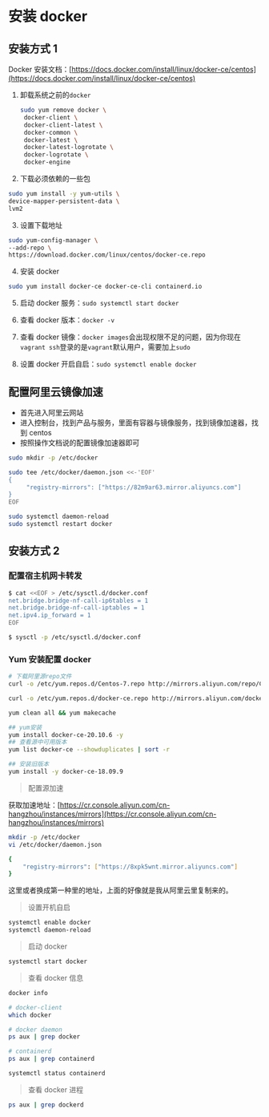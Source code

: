 # 安装 docker

## 安装方式 1

Docker 安装文档：[https://docs.docker.com/install/linux/docker-ce/centos](https://docs.docker.com/install/linux/docker-ce/centos)

1. 卸载系统之前的`docker`

    ```bash
    sudo yum remove docker \
     docker-client \
     docker-client-latest \
     docker-common \
     docker-latest \
     docker-latest-logrotate \
     docker-logrotate \
     docker-engine
    ```

2. 下载必须依赖的一些包

```bash
sudo yum install -y yum-utils \
device-mapper-persistent-data \
lvm2
```

3. 设置下载地址

```bash
sudo yum-config-manager \
--add-repo \
https://download.docker.com/linux/centos/docker-ce.repo
```

4. 安装 docker

```bash
sudo yum install docker-ce docker-ce-cli containerd.io
```

5. 启动 docker 服务：`sudo systemctl start docker`

6. 查看 docker 版本：`docker -v`

7. 查看 docker 镜像：`docker images`会出现权限不足的问题，因为你现在`vagrant ssh`登录的是`vagrant`默认用户，需要加上`sudo`

8. 设置 docker 开启自启：`sudo systemctl enable docker`

## 配置阿里云镜像加速

-   首先进入阿里云网站
-   进入控制台，找到产品与服务，里面有容器与镜像服务，找到镜像加速器，找到 centos
-   按照操作文档说的配置镜像加速器即可

```bash
sudo mkdir -p /etc/docker

sudo tee /etc/docker/daemon.json <<-'EOF'
{
     "registry-mirrors": ["https://82m9ar63.mirror.aliyuncs.com"]
}
EOF

sudo systemctl daemon-reload
sudo systemctl restart docker
```

## 安装方式 2

### 配置宿主机网卡转发

```bash
$ cat <<EOF > /etc/sysctl.d/docker.conf
net.bridge.bridge-nf-call-ip6tables = 1
net.bridge.bridge-nf-call-iptables = 1
net.ipv4.ip_forward = 1
EOF

$ sysctl -p /etc/sysctl.d/docker.conf
```

### Yum 安装配置 docker

```bash
# 下载阿里源repo文件
curl -o /etc/yum.repos.d/Centos-7.repo http://mirrors.aliyun.com/repo/Centos-7.repo

curl -o /etc/yum.repos.d/docker-ce.repo http://mirrors.aliyun.com/docker-ce/linux/centos/docker-ce.repo
```

```bash
yum clean all && yum makecache

## yum安装
yum install docker-ce-20.10.6 -y
## 查看源中可用版本
yum list docker-ce --showduplicates | sort -r

## 安装旧版本
yum install -y docker-ce-18.09.9
```

> 配置源加速

获取加速地址：[https://cr.console.aliyun.com/cn-hangzhou/instances/mirrors](https://cr.console.aliyun.com/cn-hangzhou/instances/mirrors)

```bash
mkdir -p /etc/docker
vi /etc/docker/daemon.json

{
	"registry-mirrors": ["https://8xpk5wnt.mirror.aliyuncs.com"]
}
```

这里或者换成第一种里的地址，上面的好像就是我从阿里云里复制来的。

> 设置开机自启

```bash
systemctl enable docker
systemctl daemon-reload
```

> 启动 docker

```bash
systemctl start docker
```

> 查看 docker 信息

```bash
docker info

# docker-client
which docker

# docker daemon
ps aux | grep docker

# containerd
ps aux | grep containerd

systemctl status containerd
```

> 查看 docker 进程

```bash
ps aux | grep dockerd
```
